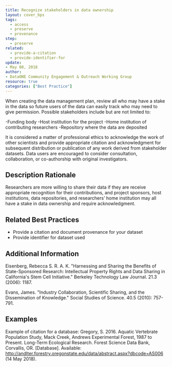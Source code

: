 ```yaml
---
title: Recognize stakeholders in data ownership
layout: cover_bps
tags:
  - access
  - preserve
  - provenance
step:
  - preserve
related:
  - provide-a-citation
  - provide-identifier-for
update:
- May 08, 2018
author:
- DataONE Community Engagement & Outreach Working Group
resource: true
categories: ["Best Practice"]
---
```



When creating the data management plan, review all who may have a stake in the data so future users of the data can easily track who may need to give permission. Possible stakeholders include but are not limited to:

-Funding body
-Host institution for the project
-Home institution of contributing researchers
-Repository where the data are deposited

It is considered a matter of professional ethics to acknowledge the work of other scientists and provide appropriate citation and acknowledgment for subsequent distribution or publication of any work derived from stakeholder datasets. Data users are encouraged to consider consultation, collaboration, or co-authorship with original investigators.

## Description Rationale
Researchers are more willing to share their data if they are receive appropriate recognition for their contributions, and project sponsors, host institutions, data repositories, and researchers’ home institution may all have a stake in data ownership and require acknowledgment.

## Related Best Practices
- Provide a citation and document provenance for your dataset
- Provide identifier for dataset used

## Additional Information
Eisenberg, Rebecca S. R. A. K. "Harnessing and Sharing the Benefits of State-Sponsored Research: Intellectual Property Rights and Data Sharing in California's Stem Cell Initiative." Berkeley Technology Law Journal. 21.3 (2006): 1187.

Evans, James. "Industry Collaboration, Scientific Sharing, and the Dissemination of Knowledge." Social Studies of Science. 40.5 (2010): 757-791.

## Examples
Example of citation for a database: Gregory, S. 2016. Aquatic Vertebrate Population Study, Mack Creek, Andrews Experimental Forest, 1987 to Present. Long-Term Ecological Research. Forest Science Data Bank, Corvallis, OR. [Database]. Available: http://andlter.forestry.oregonstate.edu/data/abstract.aspx?dbcode=AS006 (14 May 2018).
